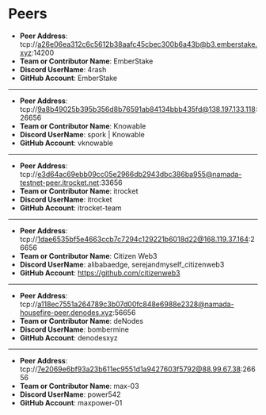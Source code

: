 # Peers

- **Peer Address**: tcp://a26e06ea312c6c5612b38aafc45cbec300b6a43b@b3.emberstake.xyz:14200
- **Team or Contributor Name**: EmberStake
- **Discord UserName**: 4rash
- **GitHub Account**: EmberStake

---
- **Peer Address**: tcp://9a8b49025b395b356d8b76591ab84134bbb435fd@138.197.133.118:26656
- **Team or Contributor Name**: Knowable
- **Discord UserName**: spork | Knowable
- **GitHub Account**: vknowable

---
- **Peer Address**: tcp://e3d64ac69ebb09cc05e2966db2943dbc386ba955@namada-testnet-peer.itrocket.net:33656
- **Team or Contributor Name**: itrocket
- **Discord UserName**: itrocket
- **GitHub Account**: itrocket-team

---
- **Peer Address**: tcp://1dae6535bf5e4663ccb7c7294c129221b6018d22@168.119.37.164:26656
- **Team or Contributor Name**: Citizen Web3
- **Discord UserName**: alibabaedge, serejandmyself_citizenweb3
- **GitHub Account**: https://github.com/citizenweb3

---
- **Peer Address**: tcp://a118ec7551a264789c3b07d00fc848e6988e2328@namada-housefire-peer.denodes.xyz:56656
- **Team or Contributor Name**: deNodes
- **Discord UserName**: bombermine
- **GitHub Account**: denodesxyz

---
- **Peer Address**: tcp://7e2069e6bf93a23b611ec9551d1a9427603f5792@88.99.67.38:26656
- **Team or Contributor Name**: max-03
- **Discord UserName**: power542
- **GitHub Account**: maxpower-01

